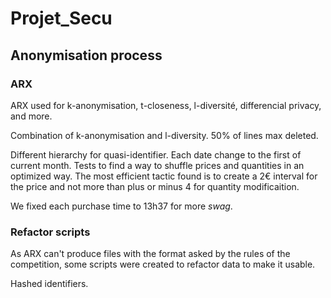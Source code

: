 # Projet_Secu

## Anonymisation process

### ARX

ARX used for k-anonymisation, t-closeness, l-diversité, differencial privacy, and more.

Combination of k-anonymisation and l-diversity. 50% of lines max deleted.

Different hierarchy for quasi-identifier. Each date change to the first of current month. Tests to
find a way to shuffle prices and quantities in an optimized way. The most efficient tactic found
is to create a 2€ interval for the price and not more than plus or minus 4 for quantity 
modificaition.

We fixed each purchase time to 13h37 for more *swag*.

### Refactor scripts

As ARX can't produce files with the format asked by the rules of the competition, some scripts 
were created to refactor data to make it usable.

Hashed identifiers.
